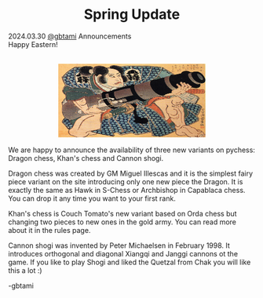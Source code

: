 <h1 align="center">Spring Update</h1>
<div class="meta-headline">
    <div class= "meta">
        <span class="text">2024.03.30</span>
        <span class="text"><a href="/@/gbtami">@gbtami</a></span>
        <span class="text">Announcements</span>
    </div>
    <div class= "headline">Happy Eastern!</div>
</div>
</br>

<p align="center">
  <img src="https://github.com/gbtami/pychess-variants/blob/master/static/images/Kuniyoshi_Utagawa_The_actor_17.jpg" width="300" height="150">
</p>

We are happy to announce the availability of three new variants on pychess: Dragon chess, Khan's chess and Cannon shogi.

Dragon chess was created by GM Miguel Illescas and it is the simplest fairy piece variant on the site introducing only one new piece the Dragon. It is exactly the same as Hawk in S-Chess or Archbishop in Capablaca chess. You can drop it any time you want to your first rank.

Khan's chess is Couch Tomato's new variant based on Orda chess but changing two pieces to new ones in the gold army. You can read more about it in the rules page.

Cannon shogi was invented by Peter Michaelsen in February 1998. It introduces orthogonal and diagonal Xiangqi and Janggi cannons ot the game. If you like to play Shogi and liked the Quetzal from Chak you will like this a lot :)

-gbtami
